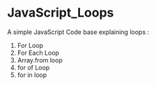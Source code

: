 # JavaScript_Loops
A simple JavaScript Code base explaining loops :

1. For Loop
2. For Each Loop
3. Array.from loop
4. for of Loop
5. for in loop

